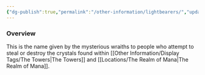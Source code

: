 ```yaml
---
{"dg-publish":true,"permalink":"/other-information/lightbearers/","updated":"2025-02-13T20:00:50.869+00:00"}
---
```



### Overview
This is the name given by the mysterious wraiths to people who attempt to steal or destroy the crystals found within [[Other Information/Display Tags/The Towers\|The Towers]] and [[Locations/The Realm of Mana\|The Realm of Mana]].